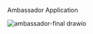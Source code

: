 Ambassador Application

![ambassador-final drawio](https://github.com/MuhammedAfsalkp/Nestjs-Ambassdor-Microservices/assets/82488425/5eb9613d-97ec-4bac-97da-32fc8c795b81)
